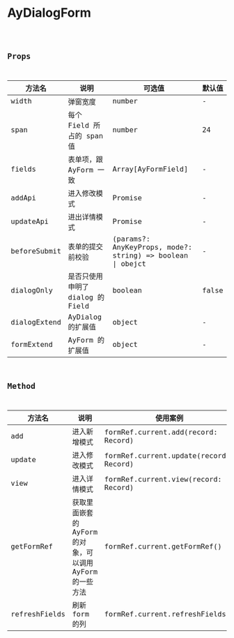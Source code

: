 # AyDialogForm

<code src="./AyDialogFormDemo.tsx" />

## Props

| 方法名       | 说明                             | 可选值                                                     | 默认值 |
| ------------ | -------------------------------- | ---------------------------------------------------------- | ------ |
| width        | 弹窗宽度                         | number                                                     | -      |
| span         | 每个 Field 所占的 span 值        | number                                                     | 24     |
| fields       | 表单项，跟 AyForm 一致           | Array[AyFormField]                                         | -      |
| addApi       | 进入修改模式                     | Promise                                                    | -      |
| updateApi    | 进出详情模式                     | Promise                                                    | -      |
| beforeSubmit | 表单的提交前校验                 | (params?: AnyKeyProps, mode?: string) => boolean \| obejct | -      |
| dialogOnly   | 是否只使用申明了 dialog 的 Field | boolean                                                    | false  |
| dialogExtend | AyDialog 的扩展值                | object                                                     | -      |
| formExtend   | AyForm 的扩展值                  | object                                                     | -      |

## Method

| 方法名        | 说明                                                     | 使用案例                               |
| ------------- | -------------------------------------------------------- | -------------------------------------- |
| add           | 进入新增模式                                             | formRef.current.add(record: Record)    |
| update        | 进入修改模式                                             | formRef.current.update(record: Record) |
| view          | 进入详情模式                                             | formRef.current.view(record: Record)   |
| getFormRef    | 获取里面嵌套的 AyForm 的对象，可以调用 AyForm 的一些方法 | formRef.current.getFormRef()           |
| refreshFields | 刷新 form 的列                                           | formRef.current.refreshFields()        |
